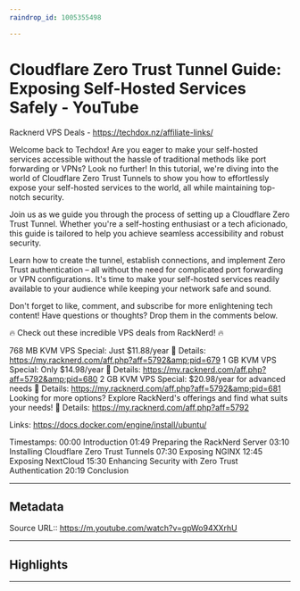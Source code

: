 ```yaml
---
raindrop_id: 1005355498

---
```


# Cloudflare Zero Trust Tunnel Guide: Exposing Self-Hosted Services Safely - YouTube
Racknerd VPS Deals - https://techdox.nz/affiliate-links/


Welcome back to Techdox! Are you eager to make your self-hosted services accessible without the hassle of traditional methods like port forwarding or VPNs? Look no further! In this tutorial, we&#39;re diving into the world of Cloudflare Zero Trust Tunnels to show you how to effortlessly expose your self-hosted services to the world, all while maintaining top-notch security.

Join us as we guide you through the process of setting up a Cloudflare Zero Trust Tunnel. Whether you&#39;re a self-hosting enthusiast or a tech aficionado, this guide is tailored to help you achieve seamless accessibility and robust security.

Learn how to create the tunnel, establish connections, and implement Zero Trust authentication – all without the need for complicated port forwarding or VPN configurations. It&#39;s time to make your self-hosted services readily available to your audience while keeping your network safe and sound.

Don&#39;t forget to like, comment, and subscribe for more enlightening tech content! Have questions or thoughts? Drop them in the comments below.

🔥 Check out these incredible VPS deals from RackNerd! 🔥

768 MB KVM VPS Special: Just $11.88/year 🌟
Details: https://my.racknerd.com/aff.php?aff=5792&amp;pid=679
1 GB KVM VPS Special: Only $14.98/year 🚀
Details: https://my.racknerd.com/aff.php?aff=5792&amp;pid=680
2 GB KVM VPS Special: $20.98/year for advanced needs 💪
Details: https://my.racknerd.com/aff.php?aff=5792&amp;pid=681
Looking for more options? Explore RackNerd&#39;s offerings and find what suits your needs! 💼
Details: https://my.racknerd.com/aff.php?aff=5792

Links: https://docs.docker.com/engine/install/ubuntu/

Timestamps:
00:00 Introduction
01:49 Preparing the RackNerd Server
03:10 Installing Cloudflare Zero Trust Tunnels
07:30 Exposing NGINX
12:45 Exposing NextCloud
15:30 Enhancing Security with Zero Trust Authentication
20:19 Conclusion
___
## Metadata
Source URL:: https://m.youtube.com/watch?v=gpWo94XXrhU


___
## Highlights
___